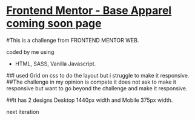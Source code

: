
# [Frontend Mentor - Base Apparel coming soon page](https://www.frontendmentor.io/challenges/base-apparel-coming-soon-page-5d46b47f8db8a7063f9331a0)

#This is a challenge from FRONTEND MENTOR  WEB.

coded by me using
  - HTML, SASS, Vanilla Javascript.

##I used Grid on css to do the layout  but i struggle to make it responsive.
##The challenge in my opinion is compete it does not ask to make it responsive but want to go beyond the challenge and make it responsive.

##It has 2 designs Desktop 1440px width and Mobile 375px width.

next iteration
